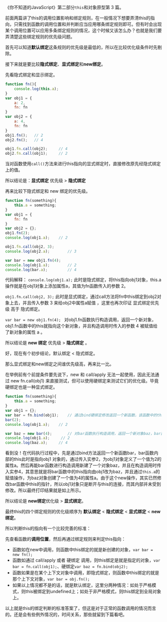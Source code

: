 《你不知道的JavaScript》第二部分`this`和对象原型第 3 篇。

前面两篇讲了this的调用位置影响和绑定规则，在一般情况下想要弄清this的指向，只需找到函数的调用位置和并判断应当应用哪条绑定规则即可。但有时会出现某个调用位置可以应用多条绑定规则的情况，这个时候又该怎么办？也就是我们要弄清楚这些绑定规则的优先级问题。

首先可以知道**默认绑定**这条规则的优先级是最低的，所以在比较优化级条件时先剔除。

接下来就是要比较**隐式绑定**、**显式绑定**和**new绑定**。

先看隐式绑定和显示绑定。
```javascript
function fn(){
    console.log(this.a);
}
var obj1 = {
    a: 2,
    fn: fn
}
var obj2 = {
    a: 4,
    fn: fn
}
obj1.fn();   // 2
obj2.fn();   // 4

obj1.fn.call(obj2);     // 4
obj2.fn.call(obj1);     // 2
```
当对函数使用`call()`方法来进行this指向的显式绑定时，直接修改原先经隐式绑定上的值。

所以结论是：**显式绑定** 优先级 > **隐式绑定**

再来比较下隐式绑定和 new 绑定的优先级。
```javascript
function fn(something){
    this.a = something;
}
var obj1 = {
    fn: fn
}
var obj2 = {};
obj1.fn(2);
console.log(obj1.a);    // 2  

obj1.fn.call(obj2, 3);      
console.log(obj2.a);        // 3 

var bar = new obj1.fn(4);       
console.log(obj1.a);        // 2
console.log(bar.a);         // 4
```
代码解释：
`console.log(obj1.a);`  此时是隐式绑定，将this指向obj1对象，this.a操作就是在obj1对象上添加属性a，其值为fn函数传入的参数 2。

`obj1.fn.call(obj2, 3);` 此时是显式绑定，通过call方法将fn中this绑定到obj2对象上去，并且传入参数 3 来给obj2中属性a赋值 ，这里也再次印证 显式绑定优先级 高于 隐式绑定。

`var bar = new obj1.fn(4); `  对obj1.fn函数执行构造调用，返回一个新对象，obj1.fn函数中的this就指向这个新对象，并且构造调用时传入的参数 4 被赋值给了新对象的属性 a 。

所以结论是 **new 绑定** 优先级 > **隐式绑定** 。

好，现在有个初步结论，默认绑定 < 隐式绑定。

那么显式绑定和new绑定之间谁优先级高，再来比一比。

在举例前有个前提条件要先说下，new 和 call/apply 无法一起使用，因此无法通过 new fn.call(obj1) 来直接测试，但可以使用硬绑定来测试它们的优化级。毕竟硬绑定也是一种显式绑定。
```javascript
function fn(something){
    this.a = something;
}
var obj1 = {};
var bar = fn.bind(obj1);    // 通过bind硬绑定修改返回一个新函数，该函数中的this指向obj1
bar(2);
console.log(obj1.a);    // 2

var baz = new bar(4);       // 对bar函数执行构造调用，返回一个新对象baz，bar函数中的this指向新对象baz，构造调用时传入的参数 4 被赋值给 baz 对象 a
console.log(obj1.a);     // 2   
console.log(baz.a);     // 4
```
看到没！在代码执行过程中，先是通过bind方法返回一个新函数bar，bar函数内部的this此时是指向obj1 对象的，通过传入实参2，为obj1对象定义了一个值为2的属性a。然后再能bar函数进行构造调用新建了一个对象baz，并且在构造调用时传入实参4，其意思就是将bar函数中的this指向由obj1改为baz，并且通过`this.a`的赋值操作，为baz对象创建了一个值为4的属性a。由于这个new操作，其实已然修改bar函数中this的指针，所以obj1对象只是断开与this的连接，而其内部并未受到修改。所以最终打印结果就是如上所示。

所以结论是 **new绑定**优化级 > **显式绑定**。

最终this的四个绑定规则的优化级顺序为 **默认绑定** < **隐式绑定** < **显式绑定** < **new绑定**。

所以判断this的指向有一个比较完善的标准：

先查看函数的**调用位置**，然后再通过绑定规则来判定this指向：
- 函数如在new中调用，则函数中this绑定的就是新创建的对象，`var bar = new fn();`
- 函数如通过 call/apply 或者 硬绑定 调用，则this绑定是就是指定的对象，`var bar = fn.call(obj1);`、硬绑定`var baz = fn.bind(obj2);`
- 函数如果是在某个上下文对象中调用，即隐式绑定，则函数中this绑定的就是那个上下文对象，`var bar = obj.fn();`
- 如果以上情况都不是的话，就是默认绑定，这里分两种情况：如处于严格模式，则this被绑定到undefined上；如处于非严格模式，则this绑定到全局对象上。

以上就是this的绑定判断的标准答案了，但这是对于正常的函数调用的情况而言的。还是会有些例外情况的，时间关系，那些就留到下篇看吧。